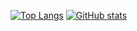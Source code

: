 <!---
takosa/takosa is a ✨ special ✨ repository because its `README.md` (this file) appears on your GitHub profile.
You can click the Preview link to take a look at your changes.
--->

[![Top Langs](https://github-readme-stats.vercel.app/api/top-langs/?username=takosa)](https://github.com/anuraghazra/github-readme-stats)
[![GitHub stats](https://github-readme-stats.vercel.app/api?username=takosa)](https://github.com/anuraghazra/github-readme-stats)
